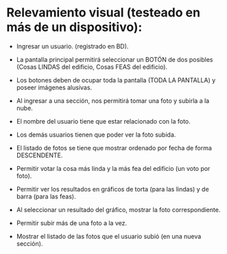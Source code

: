 # Relevamiento visual (testeado en más de un dispositivo):

- Ingresar un usuario. (registrado en BD).
- La pantalla principal permitirá seleccionar un BOTÓN de dos posibles (Cosas LINDAS del edificio, Cosas
  FEAS del edificio).
- Los botones deben de ocupar toda la pantalla (TODA LA PANTALLA) y poseer imágenes alusivas.
- Al ingresar a una sección, nos permitirá tomar una foto y subirla a la nube.
- El nombre del usuario tiene que estar relacionado con la foto.
- Los demás usuarios tienen que poder ver la foto subida.
- El listado de fotos se tiene que mostrar ordenado por fecha de forma DESCENDENTE.
- Permitir votar la cosa más linda y la más fea del edificio (un voto por foto).
- Permitir ver los resultados en gráficos de torta (para las lindas) y de barra (para las feas).

- Al seleccionar un resultado del gráfico, mostrar la foto correspondiente.
- Permitir subir más de una foto a la vez.
- Mostrar el listado de las fotos que el usuario subió (en una nueva sección).
